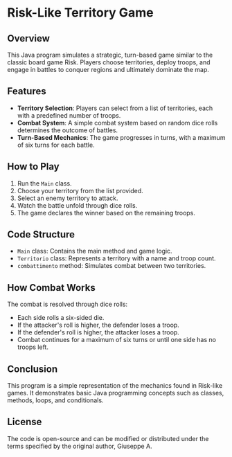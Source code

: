 # Risk-Like Territory Game

## Overview
This Java program simulates a strategic, turn-based game similar to the classic board game Risk. Players choose territories, deploy troops, and engage in battles to conquer regions and ultimately dominate the map.

## Features
- **Territory Selection**: Players can select from a list of territories, each with a predefined number of troops.
- **Combat System**: A simple combat system based on random dice rolls determines the outcome of battles.
- **Turn-Based Mechanics**: The game progresses in turns, with a maximum of six turns for each battle.

## How to Play
1. Run the `Main` class.
2. Choose your territory from the list provided.
3. Select an enemy territory to attack.
4. Watch the battle unfold through dice rolls.
5. The game declares the winner based on the remaining troops.

## Code Structure
- `Main` class: Contains the main method and game logic.
- `Territorio` class: Represents a territory with a name and troop count.
- `combattimento` method: Simulates combat between two territories.

## How Combat Works
The combat is resolved through dice rolls:
- Each side rolls a six-sided die.
- If the attacker's roll is higher, the defender loses a troop.
- If the defender's roll is higher, the attacker loses a troop.
- Combat continues for a maximum of six turns or until one side has no troops left.

## Conclusion
This program is a simple representation of the mechanics found in Risk-like games. It demonstrates basic Java programming concepts such as classes, methods, loops, and conditionals.

## License
The code is open-source and can be modified or distributed under the terms specified by the original author, Giuseppe A.
